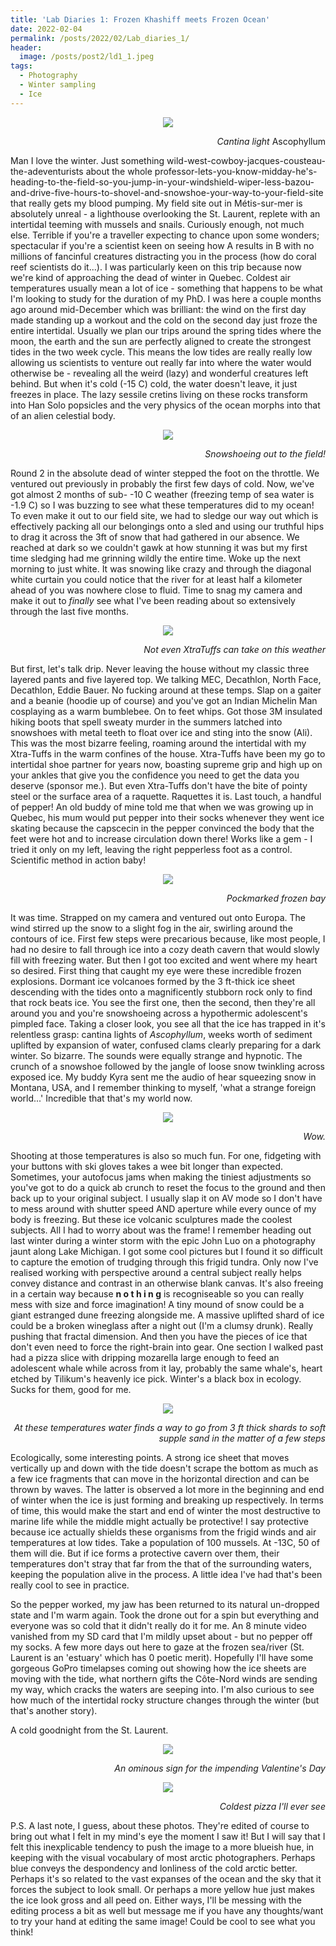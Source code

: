 ```yaml
---
title: 'Lab Diaries 1: Frozen Khashiff meets Frozen Ocean'
date: 2022-02-04
permalink: /posts/2022/02/Lab_diaries_1/
header: 
  image: /posts/post2/ld1_1.jpeg
tags:
  - Photography
  - Winter sampling
  - Ice
---
```


<p align="center" width="100%">
<img src="/images/posts/post2/ld1_1.jpeg">
<figcaption align="right"><i>Cantina light </i>Ascophyllum</figcaption>
</p>

Man I love the winter. Just something wild-west-cowboy-jacques-cousteau-the-adeventurists about the whole professor-lets-you-know-midday-he's-heading-to-the-field-so-you-jump-in-your-windshield-wiper-less-bazou-and-drive-five-hours-to-shovel-and-snowshoe-your-way-to-your-field-site that really gets my blood pumping. My field site out in Métis-sur-mer is absolutely unreal - a lighthouse overlooking the St. Laurent, replete with an intertidal teeming with mussels and snails. Curiously enough, not much else. Terrible if you're a traveller expecting to chance upon some wonders; spectacular if you're a scientist keen on seeing how A results in B with no millions of fancinful creatures distracting you in the process (how do coral reef scientists do it...). I was particularly keen on this trip because now we're kind of approaching the dead of winter in Quebec. Coldest air temperatures usually mean a lot of ice - something that happens to be what I'm looking to study for the duration of my PhD. I was here a couple months ago around mid-December which was brilliant: the wind on the first day made standing up a workout and the cold on the second day just froze the entire intertidal. Usually we plan our trips around the spring tides where the moon, the earth and the sun are perfectly aligned to create the strongest tides in the two week cycle. This means the low tides are really really low allowing us scientists to venture out really far into where the water would otherwise be - revealing all the weird (lazy) and wonderful creatures left behind. But when it's cold (-15 C) cold, the water doesn't leave, it just freezes in place. The lazy sessile cretins living on these rocks transform into Han Solo popsicles and the very physics of the ocean morphs into that of an alien celestial body.

<p align="center" width="100%">
<img src="/images/posts/post2/ld1_2.jpeg">
<figcaption align="right"><i>Snowshoeing out to the field!</i></figcaption>
</p>

Round 2 in the absolute dead of winter stepped the foot on the throttle. We ventured out previously in probably the first few days of cold. Now, we've got almost 2 months of sub- -10 C weather (freezing temp of sea water is -1.9 C) so I was buzzing to see what these temperatures did to my ocean! To even make it out to our field site, we had to sledge our way out which is effectively packing all our belongings onto a sled and using our truthful hips to drag it across the 3ft of snow that had gathered in our absence. We reached at dark so we couldn't gawk at how stunning it was but my first time sledging had me grinning wildly the entire time. Woke up the next morning to just white. It was snowing like crazy and through the diagonal white curtain you could notice that the river for at least half a kilometer ahead of you was nowhere close to fluid. Time to snag my camera and make it out to <i>finally</i> see what I've been reading about so extensively through the last five months. 

<p align="center" width="100%">
<img src="/images/posts/post2/ld1_3.jpeg">
<figcaption align="right"><i>Not even XtraTuffs can take on this weather</i></figcaption>
</p>

But first, let's talk drip. Never leaving the house without my classic three layered pants and five layered top. We talking MEC, Decathlon, North Face, Decathlon, Eddie Bauer. No fucking around at these temps. Slap on a gaiter and a beanie (hoodie up of course) and you've got an Indian Michelin Man cosplaying as a warm bumblebee. On to feet whips. Got those 3M insulated hiking boots that spell sweaty murder in the summers latched into snowshoes with metal teeth to float over ice and sting into the snow (Ali). This was the most bizarre feeling, roaming around the intertidal with my Xtra-Tuffs in the warm confines of the house. Xtra-Tuffs have been my go to intertidal shoe partner for years now, boasting supreme grip and high up on your ankles that give you the confidence you need to get the data you deserve (sponsor me.). But even Xtra-Tuffs don't have the bite of pointy steel or the surface area of a raquette. Raquettes it is. Last touch, a handful of pepper! An old buddy of mine told me that when we was growing up in Quebec, his mum would put pepper into their socks whenever they went ice skating because the capscecin in the pepper convinced the body that the feet were hot and to increase circulation down there! Works like a gem - I tried it only on my left, leaving the right pepperless foot as a control. Scientific method in action baby!

<p align="center" width="100%">
<img src="/images/posts/post2/ld1_4.jpeg">
<figcaption align="right"><i>Pockmarked frozen bay</i></figcaption>
</p>

It was time. Strapped on my camera and ventured out onto Europa. The wind stirred up the snow to a slight fog in the air, swirling around the contours of ice. First few steps were precarious because, like most people, I had no desire to fall through ice into a cozy death cavern that would slowly fill with freezing water. But then I got too excited and went where my heart so desired. First thing that caught my eye were these incredible frozen explosions. Dormant ice volcanoes formed by the 3 ft-thick ice sheet descending with the tides onto a magnificently stubborn rock only to find that rock beats ice. You see the first one, then the second, then they're all around you and you're snowshoeing across a hypothermic adolescent's pimpled face. Taking a closer look, you see all that the ice has trapped in it's relentless grasp: cantina lights of <i>Ascophyllum</i>, weeks worth of sediment uplifted by expansion of water, confused clams clearly preparing for a dark winter. So bizarre. The sounds were equally strange and hypnotic. The crunch of a snowshoe followed by the jangle of loose snow twinkling across exposed ice. My buddy Kyra sent me the audio of hear squeezing snow in Montana, USA, and I remember thinking to myself, 'what a strange foreign world...' Incredible that that's my world now. 

<p align="center" width="100%">
<img src="/images/posts/post2/ld1_5.jpeg">
<figcaption align="right"><i>Wow.</i></figcaption>
</p>

Shooting at those temperatures is also so much fun. For one, fidgeting with your buttons with ski gloves takes a wee bit longer than expected. Sometimes, your autofocus jams when making the tiniest adjustments so you've got to do a quick ab crunch to reset the focus to the ground and then back up to your original subject. I usually slap it on AV mode so I don't have to mess around with shutter speed AND aperture while every ounce of my body is freezing. But these ice volcanic sculptures made the coolest subjects. All I had to worry about was the frame! I remember heading out last winter during a winter storm with the epic John Luo on a photography jaunt along Lake Michigan. I got some cool pictures but I found it so difficult to capture the emotion of trudging through this frigid tundra. Only now I've realised working with perspective around a central subject really helps convey distance and contrast in an otherwise blank canvas. It's also freeing in a certain way because <b>n o t h i n g</b> is recogniseable so you can really mess with size and force imagination! A tiny mound of snow could be a giant estranged dune freezing alongside me. A massive uplifted shard of ice could be a broken wineglass after a night out (I'm a clumsy drunk). Really pushing that fractal dimension. And then you have the pieces of ice that don't even need to force the right-brain into gear. One section I walked past had a pizza slice with dripping mozarella large enough to feed an adolescent whale while across from it lay, probably the same whale's, heart etched by Tilikum's heavenly ice pick. Winter's a black box in ecology. Sucks for them, good for me.

<p align="center" width="100%">
<img src="/images/posts/post2/ld1_6.jpeg">
<figcaption align="right"><i>At these temperatures water finds a way to go from 3 ft thick shards to soft supple sand in the matter of a few steps</i></figcaption>
</p>

Ecologically, some interesting points. A strong ice sheet that moves vertically up and down with the tide doesn't scrape the bottom as much as a few ice fragments that can move in the horizontal direction and can be thrown by waves. The latter is observed a lot more in the beginning and end of winter when the ice is just forming and breaking up respectively. In terms of time, this would make the start and end of winter the most destructive to marine life while the middle might actually be protective! I say protective because ice actually shields these organisms from the frigid winds and air temperatures at low tides. Take a population of 100 mussels. At -13C, 50 of them will die. But if ice forms a protective cavern over them, their temperatures don't stray that far from the that of the surrounding waters, keeping the population alive in the process. A little idea I've had that's been really cool to see in practice.

So the pepper worked, my jaw has been returned to its natural un-dropped state and I'm warm again. Took the drone out for a spin but everything and everyone was so cold that it didn't really do it for me. An 8 minute video vanished from my SD card that I'm mildly upset about - but no pepper off my socks. A few more days out here to gaze at the frozen sea/river (St. Laurent is an 'estuary' which has 0 poetic merit). Hopefully I'll have some gorgeous GoPro timelapses coming out showing how the ice sheets are moving with the tide, what northern gifts the Côte-Nord winds are sending my way, which cracks the waters are seeping into. I'm also curious to see how much of the intertidal rocky structure changes through the winter (but that's another story).

A cold goodnight from the St. Laurent.

<p align="center" width="100%">
<img src="/images/posts/post2/ld1_7.jpeg">
<figcaption align="right"><i>An ominous sign for the impending Valentine's Day</i></figcaption>
</p>
<p align="center" width="100%">
<img src="/images/posts/post2/ld1_8.jpeg">
<figcaption align="right"><i>Coldest pizza I'll ever see</i></figcaption>
</p>

P.S. A last note, I guess, about these photos. They're edited of course to bring out what I felt in my mind's eye the moment I saw it! But I will say that I felt this inexplicable tendency to push the image to a more blueish hue, in keeping with the visual vocabulary of most arctic photographers. Perhaps blue conveys the despondency and lonliness of the cold arctic better. Perhaps it's so related to the vast expanses of the ocean and the sky that it forces the subject to look small. Or perhaps a more yellow hue just makes the ice look gross and all peed on. Either ways, I'll be messing with the editing process a bit as well but message me if you have any thoughts/want to try your hand at editing the same image! Could be cool to see what you think!
